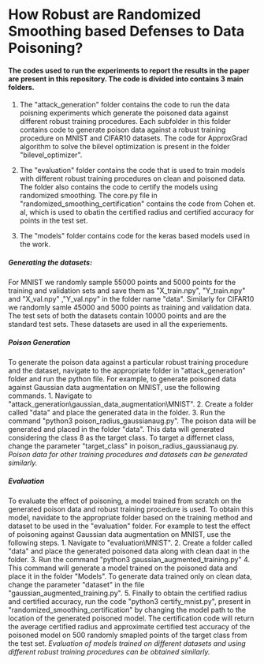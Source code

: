 # How Robust are Randomized Smoothing based Defenses to Data Poisoning?

#### The codes used to run the experiments to report the results in the paper are present in this repository. The code is divided into contains 3 main folders. 
1. The "attack_generation" folder contains the code to run the data poisning experiments which generate the poisoned data against different robust training procedures. Each subfolder in this folder contains code to generate poison data against a robust training procedure on MNIST and CIFAR10 datasets. The code for ApproxGrad algorithm to solve the bilevel optimization is present in the folder "bilevel_optimizer".

2. The "evaluation" folder contains the code that is used to train models with different robust training procedures on clean and poisoned data. The folder also contains the code to certify the models using randomized smoothing. The core.py file in "randomized_smoothing_certification" contains the code from Cohen et. al, which is used to obatin the certified radius and certified accuracy for points in the test set. 
	
3. The "models" folder contains code for the keras based models used in the work.
 
##### Generating the datasets:
For MNIST we randomly sample 55000 points and 5000 points for the training and validation sets and save them as "X_train.npy", "Y_train.npy" and "X_val.npy" ,"Y_val.npy" in the folder name "data". Similarly for CIFAR10 we randomly samle 45000 and 5000 points as training and validation data. The test sets of both the datasets contain 10000 points and are the standard test sets. These datasets are used in all the experiements.

##### Poison Generation
To generate the poison data against a particular robust training procedure and the dataset, navigate to the appropriate folder in "attack_generation" folder and run the python file. For example, to generate poisoned data against Gaussian data augmentation on MNIST, use the following commands.
	1. Navigate to "attack_generation\gaussian_data_augmentation\MNIST".
	2. Create a folder called "data" and place the generated data in the folder.
	3. Run the command "python3 poison_radius_gaussianaug.py".
The poison data will be generated and placed in the folder "data". This data will generated considering the class 8 as the target class. To target a differnet class, change the parameter "target_class" in poison_radius_gaussianaug.py.
*Poison data for other training procedures and datasets can be generated similarly.*

##### Evaluation
To evaluate the effect of poisoning, a model trained from scratch on the generated poison data and robust training procedure is used. To obtain this model, navidate to the appropriate folder based on the training method and dataset to be used in the "evaluation" folder. For example to test the effect of poisoning against Gaussian data augmentation on MNIST, use the following steps.
	1. Navigate to "evaluation\MNIST".
	2. Create a folder called "data" and place the generated poisoned data along with clean daat in the folder.
	3. Run the command "python3 gaussian_augmented_training.py"
	4. This command will generate a model trained on the poisoned data and place it in the folder "Models". To generate data trained only on clean data, change the parameter "dataset" in the file "gaussian_augmented_training.py".
	5. Finally to obtain the certified radius and certified accuracy, run the code "python3 certify_mnist.py", present in "randomized_smoothing_certification" by changing the model path to the location of the generated poisoned model. The certification code will return the average certified radius and approximate certified test accuracy of the poisoned model on 500 randomly smapled points of the target class from the test set.
*Evaluation of models trained on different datasets and using different robust training procedures can be obtained similarly.* 
